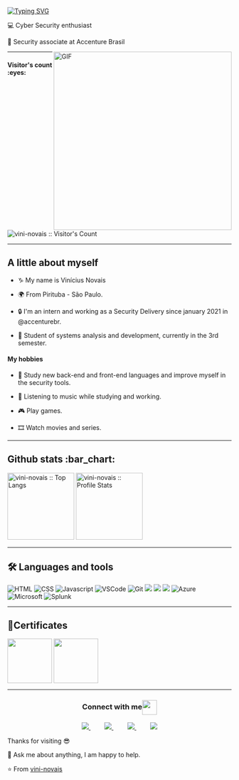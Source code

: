 [![Typing SVG](https://readme-typing-svg.herokuapp.com?color=F7D300&lines=Hello+world!+I'm+Vin%C3%ADcius+Novais!;And+I'm+passionate+about+technology)](https://git.io/typing-svg)
<p>💻 Cyber Security enthusiast </p>
<p>🤵 Security associate at Accenture Brasil </p>

<img align="right" alt="GIF" src="https://cdn-images-1.medium.com/max/800/0*ZnNHGO20RCbUGatL.gif" width="400"/>
  
  **********
  
  <h4 align="left">Visitor's count :eyes:</h4>
  <p align="left"><img src="https://profile-counter.glitch.me/vini-novais/count.svg" alt="vini-novais :: Visitor's Count" /></p>
  
  **********
  
  <h2 align="left"> A little about myself </h2>
  
- <p>♑ My name is Vinícius Novais </p>
- <p>🌍 From Pirituba - São Paulo.</p>
- <p>🔒 I'm an intern and working as a Security Delivery since january 2021 in @accenturebr.</p>
- <p>📕 Student of systems analysis and development, currently in the 3rd semester.</p>


<h4 align="left"> My hobbies </h4>
  
- <p>📘 Study new back-end and front-end languages and improve myself in the security tools.</p>
- <p>🎵 Listening to music while studying and working.</p>
- <p>🎮 Play games. </p>
- <p>🎞  Watch movies and series. </p>


**********

<div align="left">
  <h2 align="left">Github stats :bar_chart:</h2>
<img height="150em" src="https://github-readme-stats.vercel.app/api/top-langs/?username=vini-novais&langs_count=10&theme=tokyonight&layout=compact" alt="vini-novais :: Top Langs"/>
<img height="150em" src="https://github-readme-stats.vercel.app/api?username=vini-novais&show_icons=true&theme=synthwave" alt="vini-novais :: Profile Stats"
[![GitHub Streak](http://github-readme-streak-stats.herokuapp.com?user=vini-novais&theme=dracula&hide_border=true)](https://git.io/streak-stats)

</div>

**********
  
<h2 align="left">🛠️ Languages and tools</h2>

![HTML](https://img.shields.io/badge/html%20-%23E34F26.svg?&style=for-the-badge&logo=html5&logoColor=white)
![CSS](https://img.shields.io/badge/css%20-%231572B6.svg?&style=for-the-badge&logo=css3&logoColor=white)
![Javascript](https://img.shields.io/badge/-Javascript-ffb400?style=for-the-badge&logo=javascript&logoColor=ffff3f)
![VSCode](https://img.shields.io/badge/-vscode-00a8e8?style=for-the-badge&logo=visual-studio-code)
![Git](https://img.shields.io/badge/git%20-%23F05033.svg?&style=for-the-badge&logo=git&logoColor=white)
    <img src="https://img.shields.io/badge/Java-ED8B00?style=for-the-badge&logo=java&logoColor=white">
    <img src="https://img.shields.io/badge/Amazon_AWS-232F3E?style=for-the-badge&logo=amazon-aws&logoColor=white">
    <img src="https://img.shields.io/badge/MySQL-00000F?style=for-the-badge&logo=mysql&logoColor=white">
    <img alt="Azure" src="https://img.shields.io/badge/azure-%230072C6.svg?style=for-the-badge&logo=azure-devops&logoColor=white"/>
![Microsoft](https://img.shields.io/badge/Microsoft-0078D4?style=for-the-badge&logo=microsoft&logoColor=white)
![Splunk](https://img.shields.io/badge/splunk-%23000000.svg?style=for-the-badge&logo=splunk&logoColor=white)  

  
**********
  
<h2 align="left">📃Certificates</h2>
 
 <img src="https://www.green.com.br/site/wp-content/uploads/2021/03/sc900.png" height="100px" align="center">
 <img src="https://d24s38jd6z1bka.cloudfront.net/upload/images/banner/69510-image.png" height="100px" align="center">
  
**********
  
<div>
  <h3 align="center">Connect with me<img align="center" src="https://github.com/rajput2107/rajput2107/blob/master/Assets/Handshake.gif" height="33px" /></h3> 
</div>
<p align="center">
    <a href="https://github.com/vini-novais">
        <img  src="https://img.shields.io/badge/github-%23100000.svg?&style=for-the-badge&logo=github&logoColor=white&link=mailto:https://github.com/vini-novais">
    </a>
    &nbsp;&nbsp;&nbsp;&nbsp;&nbsp;&nbsp;&nbsp;
    <a href="mailto:novais.19988@gmail.com">
        <img src="https://img.shields.io/badge/gmail-D14836?&style=for-the-badge&logo=gmail&logoColor=white&link=mailto:novais.19988@gmail.com">
    </a>
    &nbsp;&nbsp;&nbsp;&nbsp;&nbsp;&nbsp;&nbsp;
    <a href="https://www.linkedin.com/in/vinicius-novais98/">
        <img src="https://img.shields.io/badge/linkedin-%230077B5.svg?&style=for-the-badge&logo=linkedin&logoColor=white&link=mailto:https://www.linkedin.com/in/vinicius-novais-09067b203/">
    </a>
   &nbsp;&nbsp;&nbsp;&nbsp;&nbsp;&nbsp;&nbsp;
    <a href="https://www.instagram.com/novaizera/">
      <img src="https://img.shields.io/badge/Instagram-E4405F?style=for-the-badge&logo=instagram&logoColor=white&link=mailto:https://www.instagram.com/novaizera/">
    </a>
</p>

  <p> Thanks for visiting 😎 </p>
  <p>💬 Ask me about anything, I am happy to help. </p>

⭐️ From [vini-novais](https://github.com/vini-novais)

